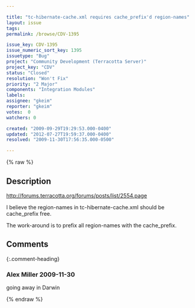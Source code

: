 ```yaml
---

title: "tc-hibernate-cache.xml requires cache_prefix'd region-names"
layout: issue
tags: 
permalink: /browse/CDV-1395

issue_key: CDV-1395
issue_numeric_sort_key: 1395
issuetype: "Bug"
project: "Community Development (Terracotta Server)"
project_key: "CDV"
status: "Closed"
resolution: "Won't Fix"
priority: "2 Major"
components: "Integration Modules"
labels: 
assignee: "gkeim"
reporter: "gkeim"
votes:  0
watchers: 0

created: "2009-09-29T19:29:53.000-0400"
updated: "2012-07-27T19:59:37.000-0400"
resolved: "2009-11-30T17:56:35.000-0500"

---
```




{% raw %}



## Description

<div markdown="1" class="description">

http://forums.terracotta.org/forums/posts/list/2554.page

I believe the region-names in tc-hibernate-cache.xml should be cache\_prefix free.

The work-around is to prefix all region-names with the cache\_prefix.


</div>

## Comments


{:.comment-heading}
### **Alex Miller** <span class="date">2009-11-30</span>

<div markdown="1" class="comment">

going away in Darwin

</div>



{% endraw %}
